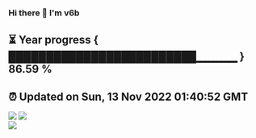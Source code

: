 ### Hi there 👋  I'm v6b  
⏳ Year progress { █████████████████████████▁▁▁▁▁ } 86.59 %
---
⏰ Updated on Sun, 13 Nov 2022 01:40:52 GMT
---
![](https://github-readme-stats.vercel.app/api?username=v6b&bg_color=30,e96443,904e95&title_color=fff&text_color=fff&layout=compact)
![](https://github-readme-stats.vercel.app/api/top-langs/?username=v6b&layout=compact&bg_color=30,e96443,904e95&title_color=fff&text_color=fff)  
![](https://gcore.jsdelivr.net/gh/v6b/v6b@main/assets/github-contribution-grid-snake.svg)

